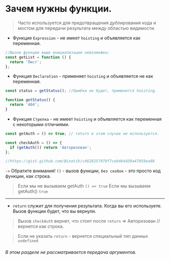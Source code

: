 # Зачем нужны функции.  
> Часто используется для предотвращения дублирования кода и мостом для передачи результата между областью видимости.
 
- Функция `Expression` - не имеет `hoisting` и объявляется как переменная. 
```js 
//Вызов функции выше инициализации невозможен; 
const getList = function () {
  return 'Лист';
}; 
``` 

- Функция `Declaration` - применяет `hoisting` и объявляется не как переменная. 
```js 
const status = getStatus(); //Ошибки не будет, применится hoisting. 

function getStatus() {
  return '404';
} 
``` 

- Функция `Стрелка` - не имеет `hoisting` и объявляется как переменная c некоторыми отличиями.  
```js 
const getAuth = () => true; // return в этом случае не используется.

const checkAuth = () => {
  if (getAuth()) return 'Авторизован';
};   

//https://gist.github.com/Binatik/c4628257970f7ceb464d30a47059ea88
``` 
`->` Обратите внимания! `()` - вызов функции, `без скобок` - это просто код функции, как строка. 

> Если мы не вызываем getAuth ```() => true``` 
> Если мы вызываем getAuth() ```true```   
___

- `return` служит для получения результата. Когда вы его используете. Вызов функции будет, что вы вернули. 
> Вызов `checkAuth` вернет, что стоит после  `return` => Авторизован //вернется как строка. 

> Если не указать `return` - вернется специальный тип данных `undefined` 

###### В этом разделе не рассматривается передача аргументов.